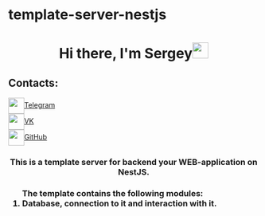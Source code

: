 # template-server-nestjs
<h1 align="center">Hi there, I'm Sergey</a><img src="https://github.com/blackcater/blackcater/raw/main/images/Hi.gif" height="32"/></h1>
<h2>Contacts:</h2>
<a align='center' href="https://t.me/djsbortsov" target="_blank"><img align='center' src="https://cdn-icons-png.flaticon.com/512/5968/5968804.png" height="32"/>Telegram</a>
<br>
<a class="margin-icon" align='center' margin-left=10px href="https://vk.com/djsbortsov" target="_blank"><img align='center' src="https://cdn-icons-png.flaticon.com/512/5968/5968835.png" height="32"/>VK</a>
<br>
<a class="margin-icon" align='center' margin-left=10px href="https://github.com/4sergeibortsov4" target="_blank"><img align='center' src="https://cdn.icon-icons.com/icons2/1907/PNG/512/iconfinder-github-4555889_121361.png" height="32"/>GitHub</a>
<br>
<h3 align="center">This is a template server for backend your WEB-application on NestJS.<h3/>
<ol align='left'> The template contains the following modules: 
  <li>Database, connection to it and interaction with it.</li>
</ol>
